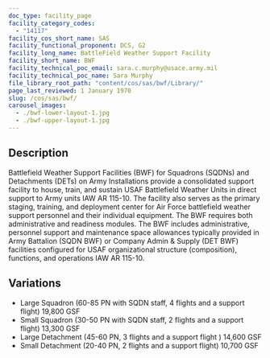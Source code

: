 ```yaml
---
doc_type: facility_page
facility_category_codes:
  - "14117"
facility_cos_short_name: SAS
facility_functional_proponent: DCS, G2
facility_long_name: BattleField Weather Support Facility
facility_short_name: BWF
facility_technical_poc_email: sara.c.murphy@usace.army.mil
facility_technical_poc_name: Sara Murphy
file_library_root_path: "content/cos/sas/bwf/Library/"
page_last_reviewed: 1 January 1970
slug: /cos/sas/bwf/
carousel_images:
  - ./bwf-lower-layout-1.jpg
  - ./bwf-upper-layout-1.jpg
---
```


## Description

Battlefield Weather Support Facilities (BWF) for Squadrons (SQDNs) and Detachments (DETs) on Army Installations provide a consolidated support facility to house, train, and sustain USAF Battlefield Weather Units in direct support to Army units IAW AR 115-10. The facility also serves as the primary staging, training, and deployment center for Air Force battlefield weather support personnel and their individual equipment. The BWF requires both administrative and readiness modules. The BWF includes administrative, personnel support and maintenance space allowances typically provided in Army Battalion (SQDN BWF) or Company Admin & Supply (DET BWF) facilities configured for USAF organizational structure (composition), functions, and operations IAW AR 115-10.

## Variations

- Large Squadron (60-85 PN with SQDN staff, 4 flights and a support flight) 19,800 GSF
- Small Squadron (30-50 PN with SQDN staff, 2 flights and a support flight) 13,300 GSF
- Large Detachment (45-60 PN, 3 flights and a support flight ) 14,600 GSF
- Small Detachment (20-40 PN, 2 flights and a support flight) 10,700 GSF
